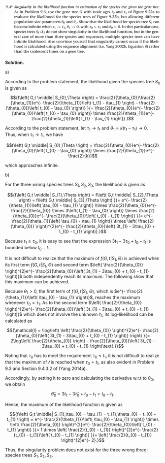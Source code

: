 <p>
  <img src=img/9.4-P.png>
</p>

**Solution.**

a\)

According to the problem statement, the likelihood given the species
tree $S_{0}$ is given as

$${f\left( G,t \middle| S_{0},\Theta \right) = \frac{2}{\theta_{0}}\frac{2}{\theta_{1}}e^{- \frac{2}{\theta_{1}}\left( t_{1} - \tau_{1} \right) - \frac{2}{\theta_{0}}\left( t_{0} - \tau_{0} \right)}
}{= \frac{2}{\theta_{0}}e^{- \frac{2}{\theta_{0}}\left( t_{0} - \tau_{0} \right)} \times \frac{2}{\theta_{1}}e^{- \frac{2}{\theta_{1}}\left( t_{1} - \tau_{1} \right)}.}$$

According to the problem statement, let $\tau_{1} \rightarrow t_{1}$ and $\theta_{1} = k\left( t_{1} - \tau_{1} \right) \rightarrow 0.$ Thus, when $\tau_{1} \rightarrow t_{1}$, we have

$$f\left( G,t \middle| S_{0},\Theta \right) = \frac{2}{\theta_{0}}e^{- \frac{2}{\theta_{0}}\left( t_{0} - \tau_{0} \right)} \times \frac{2}{\theta_{1}}e^{- \frac{2}{k}}$$

which approaches infinite.

b\)

For the three wrong species trees $S_{1},S_{2},S_{3}$, the likelihood is
given as

$${f\left( G,t \middle| S_{1},\Theta \right) = f\left( G,t \middle| S_{2},\Theta \right) = f\left( G,t \middle| S_{3},\Theta \right)
}{= e^{- \frac{2}{\theta_{1}}\left( \tau_{0} - \tau_{1} \right)} \times \frac{2}{\theta_{0}}e^{- \frac{2}{\theta_{0}} \times 3\left( t_{1} - \tau_{0} \right)} \times \frac{2}{\theta_{0}}e^{- \frac{2}{\theta_{0}}\left( t_{0} - t_{1} \right)}
}{= e^{- \frac{2}{\theta_{1}}\left( \tau_{0} - \tau_{1} \right)} \times \left( \frac{2}{\theta_{0}} \right)^{2}e^{- \frac{2}{\theta_{0}}\left( 3t_{1} - 3\tau_{0} + t_{0} - t_{1} \right)}.}$$

Because $t_{1} \geq \tau_{0}$, it is easy to see that the expression
$3t_{1} - 3\tau_{0} + t_{0} - t_{1}$ is bounded below $t_{0} - t_{1}.$

It is not difficult to realize that the maximum of
$f\left( G,t \middle| S_{1},\Theta \right)$ is achieved when its first
term $f\left( G,t \middle| S_{1},\Theta \right)$ and second term
$\left( \frac{2}{\theta_{0}} \right)^{2}e^{- \frac{2}{\theta_{0}}\left( 3t_{1} - 3\tau_{0} + t_{0} - t_{1} \right)}$
both independently reach its maximum. The following show that this
maximum can be achieved.

Because $\theta_{1} > 0$, the first term of
$f\left( G,t \middle| S_{1},\Theta \right)$, which is
$e^{- \frac{2}{\theta_{1}}\left( \tau_{0} - \tau_{1} \right)}$, reaches
the maximum whenever $\tau_{0} = \tau_{1}.$ As to the second term
$\left( \frac{2}{\theta_{0}} \right)^{2}e^{- \frac{2}{\theta_{0}}\left( 3t_{1} - 3\tau_{0} + t_{0} - t_{1} \right)}$
which does not involve the unknown $\tau_{1}$, its log-likelihood can be
calculated as

$${\mathcal{l} = \log\left( \left( \frac{2}{\theta_{0}} \right)^{2}e^{- \frac{2}{\theta_{0}}\left( 3t_{1} - 3\tau_{0} + t_{0} - t_{1} \right)} \right)
}{= 2\log\left( \frac{2}{\theta_{0}} \right) - \frac{2}{\theta_{0}}\left( 3t_{1} - 3\tau_{0} + t_{0} - t_{1} \right)\text{.}}$$

Noting that $\tau_{0}$ has to meet the requirement
$\tau_{0} \leq t_{1}$, it is not difficult to realize that the maximum
of $\mathcal{l}$ is reached when $\tau_{0} = t_{1}$, as also evident in
Problem 9.3 and Section 9.4.3.2 of (Yang 2014a).

Accordingly, by setting it to zero and calculating the derivative w.r.t
to $\theta_{0}$, we obtain

$${{\widehat{\theta}}_{0} = 3t_{1} - 3{\widehat{\tau}}_{0} + t_{0} - t_{1}
}{= t_{0} - t_{1}.}$$

Hence, the maximum of the likelihood function is given as

$${f\left( G,t \middle| S_{1},\tau_{0} = \tau_{1} = t_{1},\theta_{0} = t_{0} - t_{1} \right) = e^{- \frac{2}{\theta_{1}}\left( \tau_{0} - \tau_{1} \right)} \times \left( \frac{2}{\theta_{0}} \right)^{2}e^{- \frac{2}{\theta_{0}}\left( t_{0} - t_{1} \right)}
}{= 1 \times \left( \frac{2}{t_{0} - t_{1}} \right)^{2}e^{- \frac{2}{t_{0} - t_{1}}\left( t_{0} - t_{1} \right)}
}{= \left( \frac{2}{t_{0} - t_{1}} \right)^{2}e^{- 2}.}$$

Thus, the singularity problem does not exist for the three wrong
three-species trees $S_{1},S_{2},S_{3}$.
